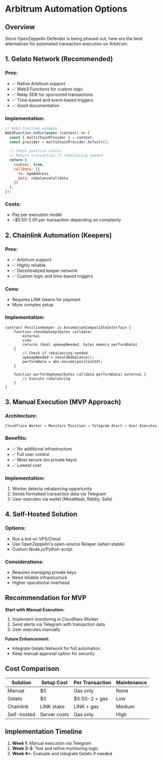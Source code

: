 # Arbitrum Automation Options

## Overview
Since OpenZeppelin Defender is being phased out, here are the best alternatives for automated transaction execution on Arbitrum.

## 1. Gelato Network (Recommended)

### Pros:
- ✅ Native Arbitrum support
- ✅ Web3 Functions for custom logic
- ✅ Relay SDK for sponsored transactions
- ✅ Time-based and event-based triggers
- ✅ Good documentation

### Implementation:
```javascript
// Web3 Function example
Web3Function.onRun(async (context) => {
  const { multiChainProvider } = context;
  const provider = multiChainProvider.default();
  
  // Check position status
  // Return transaction if rebalancing needed
  return {
    canExec: true,
    callData: [{
      to: npmAddress,
      data: rebalanceCalldata
    }]
  };
});
```

### Costs:
- Pay per execution model
- ~$0.50-2.00 per transaction depending on complexity

## 2. Chainlink Automation (Keepers)

### Pros:
- ✅ Arbitrum support
- ✅ Highly reliable
- ✅ Decentralized keeper network
- ✅ Custom logic and time-based triggers

### Cons:
- Requires LINK tokens for payment
- More complex setup

### Implementation:
```solidity
contract PositionKeeper is AutomationCompatibleInterface {
    function checkUpkeep(bytes calldata) 
        external 
        view 
        returns (bool upkeepNeeded, bytes memory performData) 
    {
        // Check if rebalancing needed
        upkeepNeeded = shouldRebalance();
        performData = abi.encode(positionId);
    }
    
    function performUpkeep(bytes calldata performData) external {
        // Execute rebalancing
    }
}
```

## 3. Manual Execution (MVP Approach)

### Architecture:
```
Cloudflare Worker → Monitors Position → Telegram Alert → User Executes
```

### Benefits:
- ✅ No additional infrastructure
- ✅ Full user control
- ✅ Most secure (no private keys)
- ✅ Lowest cost

### Implementation:
1. Worker detects rebalancing opportunity
2. Sends formatted transaction data via Telegram
3. User executes via wallet (MetaMask, Rabby, Safe)

## 4. Self-Hosted Solution

### Options:
- Run a bot on VPS/Cloud
- Use OpenZeppelin's open-source Relayer (when stable)
- Custom Node.js/Python script

### Considerations:
- Requires managing private keys
- Need reliable infrastructure
- Higher operational overhead

## Recommendation for MVP

**Start with Manual Execution:**
1. Implement monitoring in Cloudflare Worker
2. Send alerts via Telegram with transaction data
3. User executes manually

**Future Enhancement:**
- Integrate Gelato Network for full automation
- Keep manual approval option for security

## Cost Comparison

| Solution | Setup Cost | Per Transaction | Maintenance |
|----------|------------|-----------------|-------------|
| Manual | $0 | Gas only | None |
| Gelato | $0 | $0.50-2 + gas | Low |
| Chainlink | LINK stake | LINK + gas | Medium |
| Self-hosted | Server costs | Gas only | High |

## Implementation Timeline

1. **Week 1**: Manual execution via Telegram
2. **Week 2-3**: Test and refine monitoring logic
3. **Week 4+**: Evaluate and integrate Gelato if needed